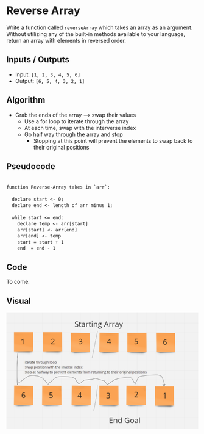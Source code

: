 # Reverse Array

Write a function called `reverseArray` which takes an array as an argument. Without utilizing any of the built-in methods available to your language, return an array with elements in reversed order.

## Inputs / Outputs

* Input: `[1, 2, 3, 4, 5, 6]`
* Output: `[6, 5, 4, 3, 2, 1]`

## Algorithm

* Grab the ends of the array --> swap their values
  * Use a for loop to iterate through the array
  * At each time, swap with the interverse index
  * Go half way through the array and stop
    * Stopping at this point will prevent the elements to swap back to their original positions

## Pseudocode

```plaintext

function Reverse-Array takes in `arr`:

  declare start <- 0;
  declare end <- length of arr minus 1;

  while start <= end:
    declare temp <- arr[start]
    arr[start] <- arr[end]
    arr[end] <- temp
    start = start + 1
    end  = end - 1

```

## Code
To come.

## Visual
![Whiteboard Image](./array-reverse.PNG)
